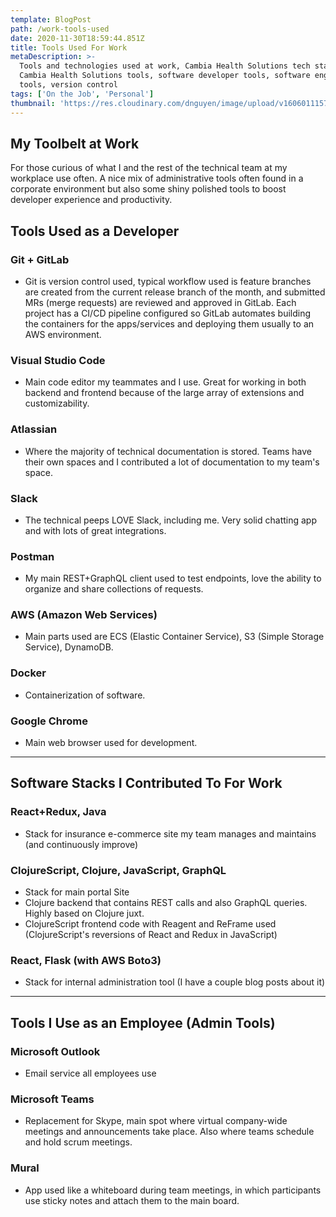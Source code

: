 ```yaml
---
template: BlogPost
path: /work-tools-used
date: 2020-11-30T18:59:44.851Z
title: Tools Used For Work
metaDescription: >-
  Tools and technologies used at work, Cambia Health Solutions tech stacks,
  Cambia Health Solutions tools, software developer tools, software engineer
  tools, version control
tags: ['On the Job', 'Personal']
thumbnail: 'https://res.cloudinary.com/dnguyen/image/upload/v1606011157/blog/work-skyscrapers_dmmydt.jpg'
---
```

## My Toolbelt at Work

For those curious of what I and the rest of the technical team at my workplace use often. A nice mix of administrative tools often found in a corporate environment but also some shiny polished tools to boost developer experience and productivity.

## Tools Used as a Developer

### Git + GitLab
* Git is version control used, typical workflow used is feature branches are created from the current release branch of the month, and submitted MRs (merge requests) are reviewed and approved in GitLab. Each project has a CI/CD pipeline configured so GitLab automates building the containers for the apps/services and deploying them usually to an AWS environment.

### Visual Studio Code
* Main code editor my teammates and I use. Great for working in both backend and frontend because of the large array of extensions and customizability.

### Atlassian
* Where the majority of technical documentation is stored. Teams have their own spaces and I contributed a lot of documentation to my team's space.

### Slack
* The technical peeps LOVE Slack, including me. Very solid chatting app and with lots of great integrations.

### Postman
* My main REST+GraphQL client used to test endpoints, love the ability to organize and share collections of requests.

### AWS (Amazon Web Services)
* Main parts used are ECS (Elastic Container Service), S3 (Simple Storage Service), DynamoDB.

### Docker
* Containerization of software.

### Google Chrome
* Main web browser used for development.

---

## Software Stacks I Contributed To For Work

### React+Redux, Java
* Stack for insurance e-commerce site my team manages and maintains (and continuously improve)

### ClojureScript, Clojure, JavaScript, GraphQL
* Stack for main portal Site
* Clojure backend that contains REST calls and also GraphQL queries. Highly based on Clojure juxt.
* ClojureScript frontend code with Reagent and ReFrame used (ClojureScript's reversions of React and Redux in JavaScript)

### React, Flask (with AWS Boto3)
* Stack for internal administration tool (I have a couple blog posts about it)

---

## Tools I Use as an Employee (Admin Tools)

### Microsoft Outlook
* Email service all employees use

### Microsoft Teams
* Replacement for Skype, main spot where virtual company-wide meetings and announcements take place. Also where teams schedule and hold scrum meetings.

### Mural
* App used like a whiteboard during team meetings, in which participants use sticky notes and attach them to the main board.

